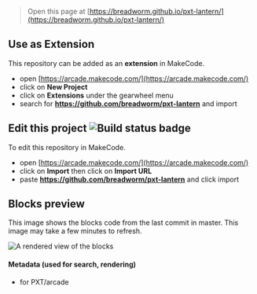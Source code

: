 
> Open this page at [https://breadworm.github.io/pxt-lantern/](https://breadworm.github.io/pxt-lantern/)

## Use as Extension

This repository can be added as an **extension** in MakeCode.

* open [https://arcade.makecode.com/](https://arcade.makecode.com/)
* click on **New Project**
* click on **Extensions** under the gearwheel menu
* search for **https://github.com/breadworm/pxt-lantern** and import

## Edit this project ![Build status badge](https://github.com/breadworm/pxt-lantern/workflows/MakeCode/badge.svg)

To edit this repository in MakeCode.

* open [https://arcade.makecode.com/](https://arcade.makecode.com/)
* click on **Import** then click on **Import URL**
* paste **https://github.com/breadworm/pxt-lantern** and click import

## Blocks preview

This image shows the blocks code from the last commit in master.
This image may take a few minutes to refresh.

![A rendered view of the blocks](https://github.com/breadworm/pxt-lantern/raw/master/.github/makecode/blocks.png)

#### Metadata (used for search, rendering)

* for PXT/arcade
<script src="https://makecode.com/gh-pages-embed.js"></script><script>makeCodeRender("{{ site.makecode.home_url }}", "{{ site.github.owner_name }}/{{ site.github.repository_name }}");</script>
